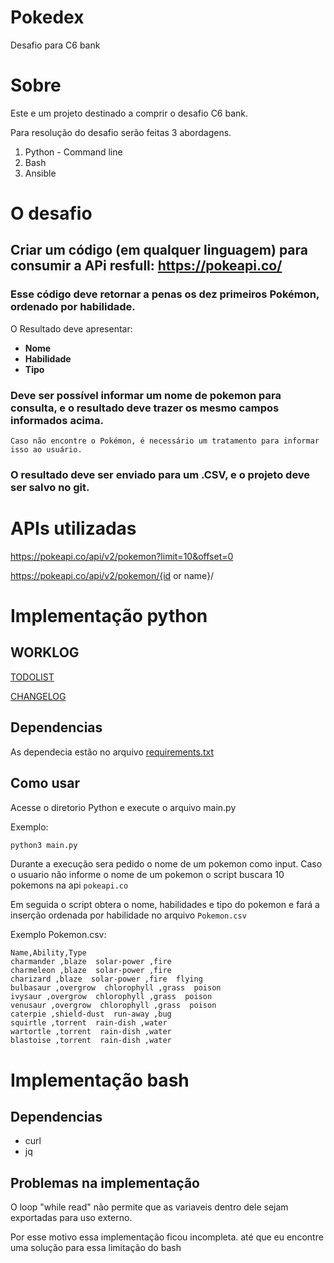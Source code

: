 # Pokedex
Desafio para C6 bank

# Sobre
Este e um projeto destinado a comprir o desafio C6 bank. 

Para resolução do desafio serão feitas 3 abordagens.

1. Python - Command line
2. Bash
3. Ansible


# O desafio

## Criar  um código (em qualquer linguagem) para consumir a APi resfull:  https://pokeapi.co/
 
### Esse código deve retornar a penas  os dez primeiros Pokémon, ordenado por habilidade. 
O Resultado deve apresentar:

- **Nome**
- **Habilidade**
- **Tipo**


### Deve ser possível informar um nome de pokemon para consulta, e o resultado deve trazer os mesmo  campos informados acima.

`Caso não encontre o Pokémon, é necessário um tratamento para informar isso ao usuário.`

 
### O resultado deve ser enviado para um .CSV, e o projeto deve ser salvo no git.

 
# APIs utilizadas

https://pokeapi.co/api/v2/pokemon?limit=10&offset=0

https://pokeapi.co/api/v2/pokemon/{id or name}/



# Implementação python

## WORKLOG
[TODOLIST](Python/TODOLIST.MD)

[CHANGELOG](Python/CHANGELOG.MD)

## Dependencias

As dependecia estão no arquivo [requirements.txt](Python/requirements.txt)

## Como usar

Acesse o diretorio Python e execute o arquivo main.py

Exemplo:
```Bash
python3 main.py
```
Durante a execução sera pedido o nome de um pokemon como input.
Caso o usuario não informe o nome de um pokemon o script buscara 10 pokemons na api `pokeapi.co`

Em seguida o script obtera o nome, habilidades e tipo do pokemon e fará a inserção ordenada por habilidade no arquivo `Pokemon.csv`

Exemplo Pokemon.csv:
```csv
Name,Ability,Type
charmander ,blaze  solar-power ,fire
charmeleon ,blaze  solar-power ,fire
charizard ,blaze  solar-power ,fire  flying
bulbasaur ,overgrow  chlorophyll ,grass  poison
ivysaur ,overgrow  chlorophyll ,grass  poison
venusaur ,overgrow  chlorophyll ,grass  poison
caterpie ,shield-dust  run-away ,bug
squirtle ,torrent  rain-dish ,water
wartortle ,torrent  rain-dish ,water
blastoise ,torrent  rain-dish ,water

```
# Implementação bash

## Dependencias

- curl
- jq

## Problemas na implementação
O loop "while read" não permite que as variaveis dentro dele sejam exportadas para uso externo.

Por esse motivo essa implementação ficou incompleta. até que eu encontre uma solução para essa limitação do bash